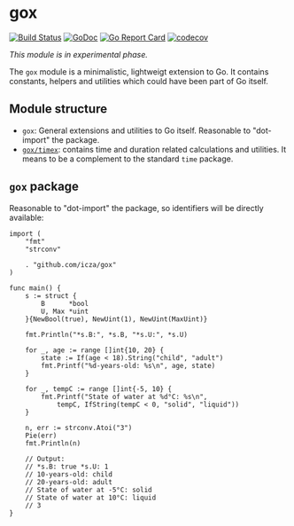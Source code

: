 # gox

[![Build Status](https://travis-ci.org/icza/gox.svg?branch=master)](https://travis-ci.org/icza/gox)
[![GoDoc](https://godoc.org/github.com/icza/gox?status.svg)](https://godoc.org/github.com/icza/gox)
[![Go Report Card](https://goreportcard.com/badge/github.com/icza/gox)](https://goreportcard.com/report/github.com/icza/gox)
[![codecov](https://codecov.io/gh/icza/gox/branch/master/graph/badge.svg)](https://codecov.io/gh/icza/gox)

_This module is in experimental phase._

The `gox` module is a minimalistic, lightweigt extension to Go.
It contains constants, helpers and utilities which could have been part of Go itself.

## Module structure

- `gox`: General extensions and utilities to Go itself. Reasonable to "dot-import"
the package.
- [`gox/timex`](https://github.com/icza/gox/tree/master/timex): contains time and duration related calculations and utilities.
It means to be a complement to the standard `time` package.

## `gox` package

Reasonable to "dot-import" the package, so identifiers
will be directly available:

	import (
		"fmt"
		"strconv"

		. "github.com/icza/gox"
	)

	func main() {
		s := struct {
			B      *bool
			U, Max *uint
		}{NewBool(true), NewUint(1), NewUint(MaxUint)}

		fmt.Println("*s.B:", *s.B, "*s.U:", *s.U)

		for _, age := range []int{10, 20} {
			state := If(age < 18).String("child", "adult")
			fmt.Printf("%d-years-old: %s\n", age, state)
		}

		for _, tempC := range []int{-5, 10} {
			fmt.Printf("State of water at %d°C: %s\n",
				tempC, IfString(tempC < 0, "solid", "liquid"))
		}

		n, err := strconv.Atoi("3")
		Pie(err)
		fmt.Println(n)

		// Output:
		// *s.B: true *s.U: 1
		// 10-years-old: child
		// 20-years-old: adult
		// State of water at -5°C: solid
		// State of water at 10°C: liquid
		// 3
	}
